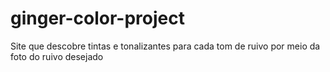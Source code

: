 # ginger-color-project
Site que descobre tintas e tonalizantes para cada tom de ruivo por meio da foto do ruivo desejado
